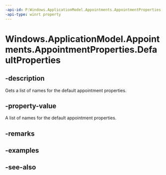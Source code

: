 ```yaml
---
-api-id: P:Windows.ApplicationModel.Appointments.AppointmentProperties.DefaultProperties
-api-type: winrt property
---
```


<!-- Property syntax
public Windows.Foundation.Collections.IVector<string> DefaultProperties { get; }
-->

# Windows.ApplicationModel.Appointments.AppointmentProperties.DefaultProperties

## -description
Gets a list of names for the default appointment properties.

## -property-value
A list of names for the default appointment properties.

## -remarks

## -examples

## -see-also

